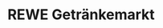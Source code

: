 ---
title: "REWE Getränkemarkt"
url: /bochum/rewe-getraenkemarkt-hattinger-strasse/
shop: Getränke
---